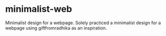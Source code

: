 # minimalist-web

Minimalist design for a webpage.
Solely practiced a minimalist design for a webpage using giftfromradhika as an inspiration.
